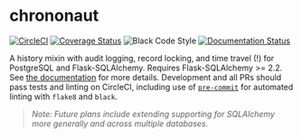 # chrononaut

[![CircleCI](https://circleci.com/gh/onecodex/chrononaut.svg?style=shield&circle-token=0200bf977e97bba9f99e8f036bc61aa41a4b7d5c)](https://circleci.com/gh/onecodex/chrononaut) [![Coverage Status](https://coveralls.io/repos/github/onecodex/chrononaut/badge.svg?t=HnUaG9)](https://coveralls.io/github/onecodex/chrononaut) ![Black Code Style](https://camo.githubusercontent.com/28a51fe3a2c05048d8ca8ecd039d6b1619037326/68747470733a2f2f696d672e736869656c64732e696f2f62616467652f636f64652532307374796c652d626c61636b2d3030303030302e737667) [![Documentation Status](https://readthedocs.org/projects/chrononaut/badge/?version=latest)](http://chrononaut.readthedocs.io/en/latest/?badge=latest)

A history mixin with audit logging, record locking, and time travel (!) for PostgreSQL and Flask-SQLAlchemy. Requires Flask-SQLAlchemy >= 2.2. See [the documentation](https://chrononaut.readthedocs.io/) for more details. Development and all PRs should pass tests and linting on CircleCI, including use of [`pre-commit`](https://pre-commit.com) for automated linting with `flake8` and `black`.

> _Note: Future plans include extending supporting for SQLAlchemy more generally and across multiple databases._
